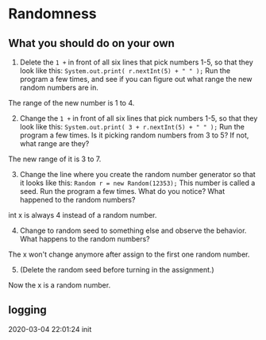 # Randomness

## What you should do on your own

1. Delete the `1 +` in front of all six lines that pick numbers 1-5, so that they look like this: `System.out.print( r.nextInt(5) + " " );` Run the program a few times, and see if you can figure out what range the new random numbers are in.

 The range of the new number is 1 to 4.

2. Change the `1 +` in front of all six lines that pick numbers 1-5, so that they look like this: `System.out.print( 3 + r.nextInt(5) + " " );` Run the program a few times. Is it picking random numbers from 3 to 5? If not, what range are they?

The new range of it is 3 to 7.

3. Change the line where you create the random number generator so that it looks like this: `Random r = new Random(12353);` This number is called a seed. Run the program a few times. What do you notice? What happened to the random numbers?

int x is always 4 instead of a random number.

4. Change to random seed to something else and observe the behavior. What happens to the random numbers?

The x won't change anymore after assign to the first one random number.

5. (Delete the random seed before turning in the assignment.)

Now the x is a random number.



## logging

2020-03-04 22:01:24 init